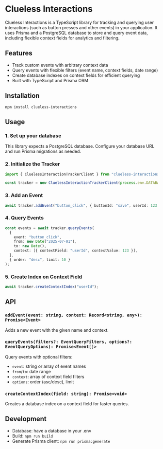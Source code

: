 # Clueless Interactions

Clueless Interactions is a TypeScript library for tracking and querying user interactions (such as button presses and other events) in your application. It uses Prisma and a PostgreSQL database to store and query event data, including flexible context fields for analytics and filtering.

## Features

- Track custom events with arbitrary context data
- Query events with flexible filters (event name, context fields, date range)
- Create database indexes on context fields for efficient querying
- Built with TypeScript and Prisma ORM

## Installation

```
npm install clueless-interactions
```

## Usage

### 1. Set up your database

This library expects a PostgreSQL database. Configure your database URL and run Prisma migrations as needed.

### 2. Initialize the Tracker

```typescript
import { CluelessInteractionTrackerClient } from "clueless-interactions";

const tracker = new CluelessInteractionTrackerClient(process.env.DATABASE_URL!);
```

### 3. Add an Event

```typescript
await tracker.addEvent("button_click", { buttonId: "save", userId: 123 });
```

### 4. Query Events

```typescript
const events = await tracker.queryEvents(
  {
    event: "button_click",
    from: new Date("2025-07-01"),
    to: new Date(),
    context: [{ contextField: "userId", contextValue: 123 }],
  },
  { order: "desc", limit: 10 }
);
```

### 5. Create Index on Context Field

```typescript
await tracker.createContextIndex("userId");
```

## API

### `addEvent(event: string, context: Record<string, any>): Promise<Event>`

Adds a new event with the given name and context.

### `queryEvents(filters?: EventQueryFilters, options?: EventQueryOptions): Promise<Event[]>`

Query events with optional filters:

- `event`: string or array of event names
- `from`/`to`: date range
- `context`: array of context field filters
- `options`: order (asc/desc), limit

### `createContextIndex(field: string): Promise<void>`

Creates a database index on a context field for faster queries.

## Development

- Database: have a database in your .env
- Build: `npm run build`
- Generate Prisma client: `npm run prisma:generate`
